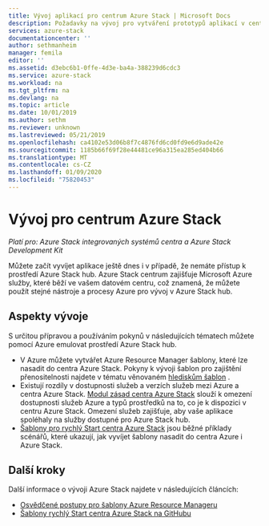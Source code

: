 ```yaml
---
title: Vývoj aplikací pro centrum Azure Stack | Microsoft Docs
description: Požadavky na vývoj pro vytváření prototypů aplikací v centru Azure Stack s využitím služeb Azure.
services: azure-stack
documentationcenter: ''
author: sethmanheim
manager: femila
editor: ''
ms.assetid: d3ebc6b1-0ffe-4d3e-ba4a-388239d6cdc3
ms.service: azure-stack
ms.workload: na
ms.tgt_pltfrm: na
ms.devlang: na
ms.topic: article
ms.date: 10/01/2019
ms.author: sethm
ms.reviewer: unknown
ms.lastreviewed: 05/21/2019
ms.openlocfilehash: ca4102e53d06b8f7c4876fd6cd0fd9e6d9ade42e
ms.sourcegitcommit: 1185b66f69f28e44481ce96a315ea285ed404b66
ms.translationtype: MT
ms.contentlocale: cs-CZ
ms.lasthandoff: 01/09/2020
ms.locfileid: "75820453"
---
```

# <a name="develop-for-azure-stack-hub"></a>Vývoj pro centrum Azure Stack

*Platí pro: Azure Stack integrovaných systémů centra a Azure Stack Development Kit*

Můžete začít vyvíjet aplikace ještě dnes i v případě, že nemáte přístup k prostředí Azure Stack hub. Azure Stack centrum zajišťuje Microsoft Azure služby, které běží ve vašem datovém centru, což znamená, že můžete použít stejné nástroje a procesy Azure pro vývoj v Azure Stack hub.

## <a name="development-considerations"></a>Aspekty vývoje

S určitou přípravou a používáním pokynů v následujících tématech můžete pomocí Azure emulovat prostředí Azure Stack hub.

* V Azure můžete vytvářet Azure Resource Manager šablony, které lze nasadit do centra Azure Stack. Pokyny k vývoji šablon pro zajištění přenositelnosti najdete v tématu věnovaném [hlediskům šablon](azure-stack-develop-templates.md) .
* Existují rozdíly v dostupnosti služeb a verzích služeb mezi Azure a centra Azure Stack. [Modul zásad centra Azure Stack](azure-stack-policy-module.md) slouží k omezení dostupnosti služeb Azure a typů prostředků na to, co je k dispozici v centru Azure Stack. Omezení služeb zajišťuje, aby vaše aplikace spoléhaly na služby dostupné pro Azure Stack hub.
* [Šablony pro rychlý Start centra Azure Stack](https://github.com/Azure/AzureStack-QuickStart-Templates) jsou běžné příklady scénářů, které ukazují, jak vyvíjet šablony nasadit do centra Azure i Azure Stack.

## <a name="next-steps"></a>Další kroky

Další informace o vývoji Azure Stack najdete v následujících článcích:

* [Osvědčené postupy pro šablony Azure Resource Manageru](azure-stack-develop-templates.md)
* [Šablony rychlý Start centra Azure Stack na GitHubu](https://github.com/Azure/AzureStack-QuickStart-Templates)
